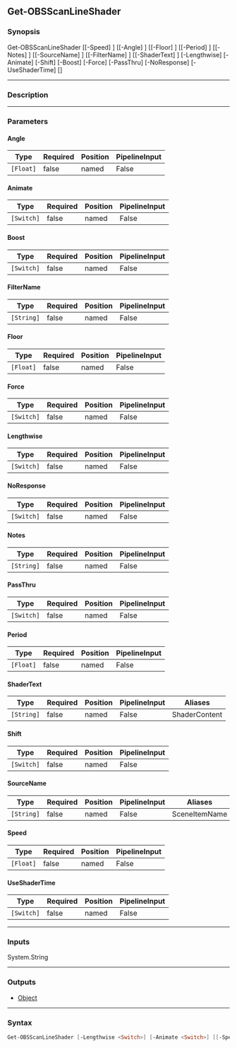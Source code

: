 Get-OBSScanLineShader
---------------------

### Synopsis
Get-OBSScanLineShader [[-Speed] <float>] [[-Angle] <float>] [[-Floor] <float>] [[-Period] <float>] [[-Notes] <string>] [[-SourceName] <string>] [[-FilterName] <string>] [[-ShaderText] <string>] [-Lengthwise] [-Animate] [-Shift] [-Boost] [-Force] [-PassThru] [-NoResponse] [-UseShaderTime] [<CommonParameters>]

---

### Description

---

### Parameters
#### **Angle**

|Type     |Required|Position|PipelineInput|
|---------|--------|--------|-------------|
|`[Float]`|false   |named   |False        |

#### **Animate**

|Type      |Required|Position|PipelineInput|
|----------|--------|--------|-------------|
|`[Switch]`|false   |named   |False        |

#### **Boost**

|Type      |Required|Position|PipelineInput|
|----------|--------|--------|-------------|
|`[Switch]`|false   |named   |False        |

#### **FilterName**

|Type      |Required|Position|PipelineInput|
|----------|--------|--------|-------------|
|`[String]`|false   |named   |False        |

#### **Floor**

|Type     |Required|Position|PipelineInput|
|---------|--------|--------|-------------|
|`[Float]`|false   |named   |False        |

#### **Force**

|Type      |Required|Position|PipelineInput|
|----------|--------|--------|-------------|
|`[Switch]`|false   |named   |False        |

#### **Lengthwise**

|Type      |Required|Position|PipelineInput|
|----------|--------|--------|-------------|
|`[Switch]`|false   |named   |False        |

#### **NoResponse**

|Type      |Required|Position|PipelineInput|
|----------|--------|--------|-------------|
|`[Switch]`|false   |named   |False        |

#### **Notes**

|Type      |Required|Position|PipelineInput|
|----------|--------|--------|-------------|
|`[String]`|false   |named   |False        |

#### **PassThru**

|Type      |Required|Position|PipelineInput|
|----------|--------|--------|-------------|
|`[Switch]`|false   |named   |False        |

#### **Period**

|Type     |Required|Position|PipelineInput|
|---------|--------|--------|-------------|
|`[Float]`|false   |named   |False        |

#### **ShaderText**

|Type      |Required|Position|PipelineInput|Aliases      |
|----------|--------|--------|-------------|-------------|
|`[String]`|false   |named   |False        |ShaderContent|

#### **Shift**

|Type      |Required|Position|PipelineInput|
|----------|--------|--------|-------------|
|`[Switch]`|false   |named   |False        |

#### **SourceName**

|Type      |Required|Position|PipelineInput|Aliases      |
|----------|--------|--------|-------------|-------------|
|`[String]`|false   |named   |False        |SceneItemName|

#### **Speed**

|Type     |Required|Position|PipelineInput|
|---------|--------|--------|-------------|
|`[Float]`|false   |named   |False        |

#### **UseShaderTime**

|Type      |Required|Position|PipelineInput|
|----------|--------|--------|-------------|
|`[Switch]`|false   |named   |False        |

---

### Inputs
System.String

---

### Outputs
* [Object](https://learn.microsoft.com/en-us/dotnet/api/System.Object)

---

### Syntax
```PowerShell
Get-OBSScanLineShader [-Lengthwise <Switch>] [-Animate <Switch>] [[-Speed] <Float>] [[-Angle] <Float>] [-Shift <Switch>] [-Boost <Switch>] [[-Floor] <Float>] [[-Period] <Float>] [[-Notes] <String>] [[-SourceName] <String>] [[-FilterName] <String>] [[-ShaderText] <String>] [-Force <Switch>] [-PassThru <Switch>] [-NoResponse <Switch>] [-UseShaderTime <Switch>] [<CommonParameters>]
```
